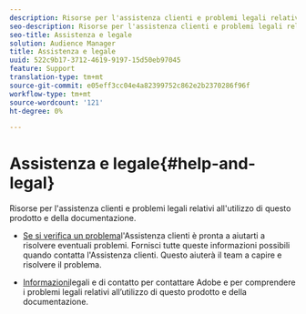 ```yaml
---
description: Risorse per l'assistenza clienti e problemi legali relativi all'utilizzo di questo prodotto e della documentazione.
seo-description: Risorse per l'assistenza clienti e problemi legali relativi all'utilizzo di questo prodotto e della documentazione.
seo-title: Assistenza e legale
solution: Audience Manager
title: Assistenza e legale
uuid: 522c9b17-3712-4619-9197-15d50eb97045
feature: Support
translation-type: tm+mt
source-git-commit: e05eff3cc04e4a82399752c862e2b2370286f96f
workflow-type: tm+mt
source-wordcount: '121'
ht-degree: 0%

---
```



# Assistenza e legale{#help-and-legal}

Risorse per l&#39;assistenza clienti e problemi legali relativi all&#39;utilizzo di questo prodotto e della documentazione.

* [Se si verifica un problema](/help/using/help-legal/help-problem.md)l&#39;Assistenza clienti è pronta a aiutarti a risolvere eventuali problemi. Fornisci tutte queste informazioni possibili quando contatta l&#39;Assistenza clienti. Questo aiuterà il team a capire e risolvere il problema.


* [Informazioni](/help/using/help-legal/help-legal-contact.md)legali e di contatto per contattare Adobe e per comprendere i problemi legali relativi all’utilizzo di questo prodotto e della documentazione.

